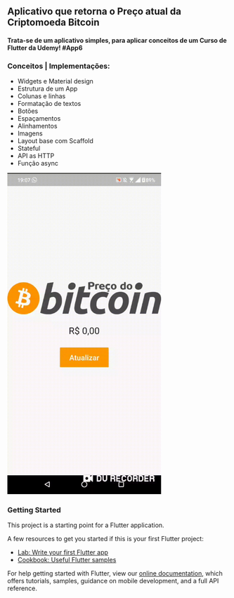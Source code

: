
## Aplicativo que retorna o Preço atual da Criptomoeda Bitcoin
#### Trata-se de um aplicativo simples, para aplicar conceitos de um Curso de Flutter da Udemy! #App6



### Conceitos | Implementações:
- Widgets e Material design
- Estrutura de um App
- Colunas e linhas
- Formatação de textos
- Botões
- Espaçamentos
- Alinhamentos
- Imagens
- Layout base com Scaffold
- Stateful
- API as HTTP
- Função async



<img src = 'imagens/bitcoin.gif' width='350'/> 


### Getting Started

This project is a starting point for a Flutter application.

A few resources to get you started if this is your first Flutter project:

- [Lab: Write your first Flutter app](https://flutter.dev/docs/get-started/codelab)
- [Cookbook: Useful Flutter samples](https://flutter.dev/docs/cookbook)

For help getting started with Flutter, view our
[online documentation](https://flutter.dev/docs), which offers tutorials,
samples, guidance on mobile development, and a full API reference.
